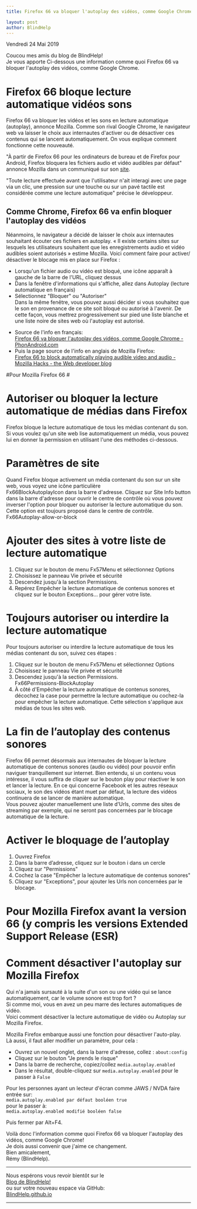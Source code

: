 ```yaml
---
title: Firefox 66 va bloquer l'autoplay des vidéos, comme Google Chrome

layout: post
author: BlindHelp
---
```


<footer>Vendredi 24 Mai 2019</footer>


Coucou mes amis du blog de BlindHelp!               
Je vous apporte  Ci-dessous une information   comme quoi Firefox 66 va bloquer l'autoplay des vidéos, comme Google Chrome.

# Firefox 66 bloque lecture automatique vidéos sons #

Firefox 66 va bloquer les vidéos et les sons en lecture automatique (autoplay), annonce Mozilla. Comme son rival Google Chrome, le navigateur web va laisser le choix aux internautes d'activer ou de désactiver ces contenus qui se lancent automatiquement. On vous explique comment fonctionne cette nouveauté.    

"À partir de Firefox 66 pour les ordinateurs de bureau et de Firefox pour Android, Firefox bloquera les fichiers audio et vidéo audibles par défaut" annonce Mozilla dans un communiqué sur son [site](https://hacks.mozilla.org/2019/02/firefox-66-to-block-automatically-playing-audible-video-and-audio/).    

 "Toute lecture effectuée avant que l'utilisateur n'ait interagi avec une page via un clic, une pression sur une touche ou sur un pavé tactile est considérée comme une lecture automatique" précise le développeur.    

## Comme Chrome, Firefox 66 va enfin bloquer l'autoplay des vidéos ##

Néanmoins, le navigateur a décidé de laisser le choix aux internautes souhaitant écouter ces fichiers en autoplay. « Il existe certains sites sur lesquels les utilisateurs souhaitent que les enregistrements audio et vidéo audibles soient autorisés » estime Mozilla. Voici comment faire pour activer/ désactiver le blocage mis en place sur Firefox :    

* Lorsqu'un fichier audio ou vidéo est bloqué, une icône apparaît à gauche de la barre de l'URL, cliquez dessus    
* Dans la fenêtre d'informations qui s'affiche, allez dans Autoplay (lecture automatique en français)    
* Sélectionnez "Bloquer" ou "Autoriser"    
Dans la même fenêtre, vous pouvez aussi décider si vous souhaitez que le son en provenance de ce site soit bloqué ou autorisé à l'avenir. De cette façon, vous mettrez progressivement sur pied une liste blanche et une liste noire de sites web où l'autoplay est autorisé.    

- Source de l'info en français:    
[Firefox 66 va bloquer l'autoplay des vidéos, comme Google Chrome - PhonAndroid.com](https://www.phonandroid.com/firefox-66-va-bloquer-les-videos-en-lecture-automatique-avec-son-comme-google-chrome.html)    
- Puis la page source de l'info en anglais de Mozilla Firefox:    
[Firefox 66 to block automatically playing audible video and audio - Mozilla Hacks - the Web developer blog](https://hacks.mozilla.org/2019/02/firefox-66-to-block-automatically-playing-audible-video-and-audio/)    

#Pour Mozilla Firefox 66 #

# Autoriser ou bloquer la lecture automatique de médias dans Firefox #

Firefox bloque la lecture automatique de tous les médias contenant du son. Si vous voulez qu'un site web lise automatiquement un média, vous pouvez lui en donner la permission en utilisant l'une des méthodes ci-dessous.    

# Paramètres de site #

Quand Firefox bloque activement un média contenant du son sur un site web, vous voyez une icône particulière    
Fx66BlockAutoplayIcon dans la barre d'adresse. Cliquez sur Site Info button dans la barre d'adresse pour ouvrir le centre de contrôle où vous pouvez inverser l'option pour bloquer ou autoriser la lecture automatique du son. Cette option est toujours proposé dans le centre de contrôle.    
Fx66Autoplay-allow-or-block    

# Ajouter des sites à votre liste de lecture automatique #

1. Cliquez sur le bouton de menu Fx57Menu et sélectionnez Options    
2. Choisissez le panneau Vie privée et sécurité    
3. Descendez jusqu'à la section Permissions.    
4. Repérez Empêcher la lecture automatique de contenus sonores et cliquez sur le bouton Exceptions… pour gérer votre liste.    

# Toujours autoriser ou interdire la lecture automatique #

Pour toujours autoriser ou interdire la lecture automatique de tous les médias contenant du son, suivez ces étapes :    

1. Cliquez sur le bouton de menu Fx57Menu et sélectionnez Options    
2. Choisissez le panneau Vie privée et sécurité    
3. Descendez jusqu'à la section Permissions.    
Fx66Permissions-BlockAutoplay    
4. À côté d'Empêcher la lecture automatique de contenus sonores, décochez la case pour permettre la lecture automatique ou cochez-la pour empêcher la lecture automatique. Cette sélection s'applique aux médias de tous les sites web.    

# La fin de l’autoplay des contenus sonores #

Firefox 66 permet désormais aux internautes de bloquer la lecture automatique de contenus sonores (audio ou vidéo) pour pouvoir enfin naviguer tranquillement sur internet. Bien entendu, si un contenu vous intéresse, il vous suffira de cliquer sur le bouton play pour réactiver le son et lancer la lecture. En ce qui concerne Facebook et les autres réseaux sociaux, le son des vidéos étant muet par défaut, la lecture des vidéos continuera de se lancer de manière automatique.    
Vous pouvez ajouter manuellement une liste d’Urls, comme des sites de streaming par exemple, qui ne seront pas concernées par le blocage automatique de la lecture.    

# Activer le bloquage de l’autoplay #

1. Ouvrez Firefox
2. Dans la barre d’adresse, cliquez sur le bouton i dans un cercle
3. Cliquez sur "Permissions"
4. Cochez la case "Empêcher la lecture automatique de contenus sonores"
5. Cliquez sur "Exceptions", pour ajouter les Urls non concernées par le blocage.

# Pour Mozilla Firefox avant la version 66 (y compris  les versions Extended Support Release (ESR) #

# Comment désactiver l'autoplay sur Mozilla Firefox #

Qui n'a jamais sursauté à la suite d'un son ou une vidéo qui se lance automatiquement, car le volume sonore est trop fort ?    
Si comme moi, vous en avez un peu marre des lectures automatiques de vidéo.    
Voici comment désactiver la lecture automatique de vidéo ou Autoplay sur Mozilla Firefox.    

Mozilla Firefox embarque aussi une fonction pour désactiver l'auto-play.    
Là aussi, il faut aller modifier un paramètre, pour cela :    

* Ouvrez un nouvel onglet, dans la barre d'adresse, collez : `about:config`
* Cliquez sur le bouton "Je prends le risque"
* Dans la barre de recherche, copiez/collez `media.autoplay.enabled`
* Dans le résultat, double-cliquez sur `media.autoplay.enabled` pour le passer à `False`

Pour les personnes ayant un lecteur d'écran comme JAWS / NVDA faire entrée sur:    
`media.autoplay.enabled par défaut booléen true`    
pour le passer à:    
`media.autoplay.enabled modifié booléen false`    

Puis fermer par Alt+F4.      

Voilà donc l'information comme quoi Firefox 66 va bloquer l'autoplay des vidéos, comme Google Chrome!                 
Je dois aussi convenir que j'aime ce changement.    
Bien amicalement,              
Rémy (BlindHelp).

---

Nous espérons vous revoir bientôt sur le      
[Blog de BlindHelp!](http://blindhelp.blogspot.fr/)                    
ou sur  votre nouveau espace via GitHub:                     
[BlindHelp.github.io](https://blindhelp.github.io)                    

---